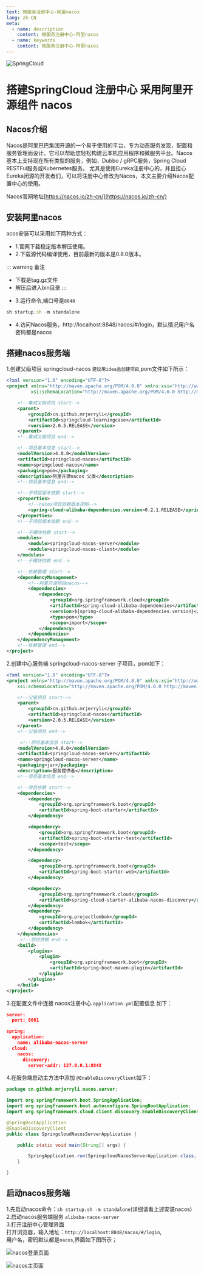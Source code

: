 ```yaml
---
text: 微服务注册中心-阿里nacos
lang: zh-CN
meta:
  - name: description
    content: 微服务注册中心-阿里nacos
  - name: keywords
    content: 微服务注册中心-阿里nacos
---
```


![SpringCloud](https://www.lijiating.online/myblog/images/springcloud.jpg)

搭建SpringCloud 注册中心 采用阿里开源组件 nacos
===
## Nacos介绍
Nacos是阿里巴巴集团开源的一个易于使用的平台，专为动态服务发现，配置和服务管理而设计。它可以帮助您轻松构建云本机应用程序和微服务平台。Nacos基本上支持现在所有类型的服务，例如，Dubbo / gRPC服务，Spring Cloud RESTFul服务或Kubernetes服务。
尤其是使用Eureka注册中心的，并且担心Eureka闭源的开发者们，可以将注册中心修改为Nacos，本文主要介绍Nacos配置中心的使用。

Nacos官网地址[https://nacos.io/zh-cn/](https://nacos.io/zh-cn/)
## 安装阿里nacos
acos安装可以采用如下两种方式：
* 1.官网下载稳定版本解压使用。
* 2.下载源代码编译使用，目前最新的版本是0.8.0版本。

::: warning 备注
- 下载是tag.gz文件
- 解压后进入bin目录
:::

* 3.运行命令,端口号是`8848`
```js {1}
sh startup.sh -m standalone
```

* 4.访问Nacos服务，http://localhost:8848/nacos/#/login，默认情况用户名密码都是nacos

## 搭建nacos服务端

1.创建父级项目 springcloud-nacos `建议用idea去创建项目`,pom文件如下所示：
``` xml {24,40,41,42}
<?xml version="1.0" encoding="UTF-8"?>
<project xmlns="http://maven.apache.org/POM/4.0.0" xmlns:xsi="http://www.w3.org/2001/XMLSchema-instance"
         xsi:schemaLocation="http://maven.apache.org/POM/4.0.0 http://maven.apache.org/xsd/maven-4.0.0.xsd">

    <!--集成父级项目 start-->
    <parent>
        <groupId>cn.github.mrjerryli</groupId>
        <artifactId>springcloud-learningcase</artifactId>
        <version>2.0.5.RELEASE</version>
    </parent>
    <!--集成父级项目 end-->

    <!--项目基本信息 start-->
    <modelVersion>4.0.0</modelVersion>
    <artifactId>springcloud-nacos</artifactId>
    <name>springcloud-nacos</name>
    <packaging>pom</packaging>
    <description>阿里开源nacos 父类</description>
    <!--项目基本信息 end-->

    <!--子项目版本依赖 start-->
    <properties>
        <!--nacos项目依赖版本控制-->
        <spring-cloud-alibaba-dependencies.version>0.2.1.RELEASE</spring-cloud-alibaba-dependencies.version>
    </properties>
    <!--子项目版本依赖 end-->

    <!--子模块依赖 start-->
    <modules>
        <module>springcloud-nacos-server</module>
        <module>springcloud-nacos-client</module>
    </modules>
    <!--子模块依赖 end-->

    <!--依赖管理 start-->
    <dependencyManagement>
        <!--阿里开源项目nacos-->
        <dependencies>
            <dependency>
                <groupId>org.springframework.cloud</groupId>
                <artifactId>spring-cloud-alibaba-dependencies</artifactId>
                <version>${spring-cloud-alibaba-dependencies.version}</version>
                <type>pom</type>
                <scope>import</scope>
            </dependency>
        </dependencies>
    </dependencyManagement>
    <!--依赖管理 end-->
</project>

```
2.创建中心服务端 springcloud-nacos-server 子项目，pom如下：

```xml {41}
<?xml version="1.0" encoding="UTF-8"?>
<project xmlns="http://maven.apache.org/POM/4.0.0" xmlns:xsi="http://www.w3.org/2001/XMLSchema-instance"
	xsi:schemaLocation="http://maven.apache.org/POM/4.0.0 http://maven.apache.org/xsd/maven-4.0.0.xsd">

	<!--父级项目 start-->
	<parent>
		<groupId>cn.github.mrjerryli</groupId>
		<artifactId>springcloud-nacos</artifactId>
		<version>2.0.5.RELEASE</version>
	</parent>
	<!--父级项目 end-->

     <!--项目基本信息 start-->
	<modelVersion>4.0.0</modelVersion>
	<artifactId>springcloud-nacos-server</artifactId>
	<name>springcloud-nacos-server</name>
	<packaging>jar</packaging>
	<description>服务提供者</description>
	<!--项目基本信息 end-->

	<!--项目依赖 start-->
	<dependencies>
		<dependency>
			<groupId>org.springframework.boot</groupId>
			<artifactId>spring-boot-starter</artifactId>
		</dependency>

		<dependency>
			<groupId>org.springframework.boot</groupId>
			<artifactId>spring-boot-starter-test</artifactId>
			<scope>test</scope>
		</dependency>

		<dependency>
			<groupId>org.springframework.boot</groupId>
			<artifactId>spring-boot-starter-web</artifactId>
		</dependency>

		<dependency>
			<groupId>org.springframework.cloud</groupId>
			<artifactId>spring-cloud-starter-alibaba-nacos-discovery</artifactId>
		</dependency>
		<dependency>
			<groupId>org.projectlombok</groupId>
			<artifactId>lombok</artifactId>
		</dependency>
	</dependencies>
     <!--项目依赖 end-->
	<build>
		<plugins>
			<plugin>
				<groupId>org.springframework.boot</groupId>
				<artifactId>spring-boot-maven-plugin</artifactId>
			</plugin>
		</plugins>
	</build>
</project>

```
3.在配置文件中连接 nacos注册中心 `application.yml`配置信息 如下：
```json {6}
server:
  port: 8081

spring:
  application:
    name: alibaba-nacos-server
  cloud:
    nacos:
      discovery:
        server-addr: 127.0.0.1:8848

```

4.在服务端启动主方法中添加 `@EnableDiscoveryClient`如下：
``` java {8}
package cn.github.mrjerryli.nacos.server;

import org.springframework.boot.SpringApplication;
import org.springframework.boot.autoconfigure.SpringBootApplication;
import org.springframework.cloud.client.discovery.EnableDiscoveryClient;

@SpringBootApplication
@EnableDiscoveryClient
public class SpringcloudNacosServerApplication {

	public static void main(String[] args) {

		SpringApplication.run(SpringcloudNacosServerApplication.class, args);
	}

}

```
## 启动nacos服务端
1.先启动nacos命令：`sh startup.sh -m standalone`(详细请看上述安装nacos)   
2.启动nacos服务端服务 `alibaba-nacos-server`  
3.打开注册中心管理界面  
  打开浏览器，输入地址：`http://localhost:8848/nacos/#/login`,  
  用户名，密码默认都是`nacos`,界面如下图所示；

![nacos登录页面](https://www.lijiating.online/myblog/images/nacos-login.png)


![nacos主页面](https://www.lijiating.online/myblog/images/nacos-index.png)
